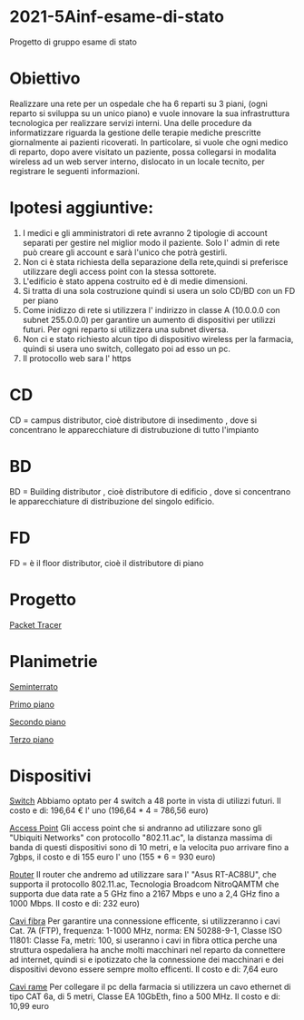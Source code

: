 # 2021-5Ainf-esame-di-stato
Progetto di gruppo esame di stato



# Obiettivo
Realizzare una rete per un ospedale che ha 6 reparti su 3 piani, (ogni reparto si sviluppa su un unico piano) e vuole innovare la sua infrastruttura tecnologica per realizzare servizi interni. Una delle procedure da informatizzare riguarda la gestione delle terapie mediche prescritte giornalmente ai pazienti ricoverati. In particolare, si vuole che ogni medico di reparto, dopo avere visitato un paziente, possa collegarsi in modalita wireless ad un web server interno, dislocato in un locale tecnito, per registrare le seguenti informazioni.


# Ipotesi aggiuntive: 

1) I medici e gli amministratori di rete avranno 2 tipologie di account separati per gestire nel miglior modo il paziente. Solo l' admin di rete può creare gli account e  sarà l'unico che potrà gestirli.
2) Non ci è stata richiesta della separazione della rete,quindi si preferisce utilizzare degli access point con la stessa sottorete.
3) L'edificio è stato appena costruito ed è di medie dimensioni.
4) Si tratta di una sola costruzione quindi si usera un solo CD/BD con un FD per piano
5) Come inidizzo di rete si utilizzera l' indirizzo in classe A (10.0.0.0 con subnet 255.0.0.0) per garantire un aumento di dispositivi per utilizzi futuri. Per ogni reparto si utilizzera una subnet diversa.
6) Non ci e stato richiesto alcun tipo di dispositivo wireless per la farmacia, quindi si usera uno switch, collegato poi ad esso un pc.
7) Il protocollo web sara l' https 

# CD

CD = campus distributor, cioè distributore di insedimento , dove si concentrano le apparecchiature di distrubuzione di tutto l'impianto 

# BD

BD = Building distributor , cioè distributore di edificio , dove si concentrano le apparecchiature di distribuzione del singolo edificio.

# FD

FD = è il floor distributor, cioè il distributore di piano


# Progetto

[Packet Tracer](https://prnt.sc/11v6hq8) 

# Planimetrie
[Seminterrato](https://prnt.sc/11v6urj) 

[Primo piano](https://prnt.sc/11v6vq0)

[Secondo piano](https://prnt.sc/11v6wjc)

[Terzo piano](https://prnt.sc/11v6xbe)

# Dispositivi

[Switch](https://www.amazon.it/TP-Link-TL-SG1048-Gigabit-Struttura-Acciaio/dp/B004UBUJZG) Abbiamo optato per 4 switch a 48 porte in vista di utilizzi futuri. Il costo e di: 196,64 € l' uno (196,64 * 4 = 786,56 euro)

[Access Point](https://www.amazon.it/Ubiquiti-Networks-UAP-AC-PRO-access-point/dp/B016XYQ3WK) Gli access point che si andranno ad utilizzare sono gli "Ubiquiti Networks" con protocollo "802.11.ac", la distanza massima di banda di questi dispositivi sono di 10 metri, e la velocita puo arrivare fino a 7gbps, il costo e di 155 euro l' uno (155 * 6 = 930 euro)

[Router](https://www.amazon.it/dp/B018WJTTG6?tag=tecnologiant-21&linkCode=osi&th=1&psc=1&keywords=router%20wi-fi%20AC) Il router che andremo ad utilizzare sara l' "Asus RT-AC88U", che supporta il protocollo 802.11.ac, Tecnologia Broadcom NitroQAMTM che supporta due data rate a 5 GHz fino a 2167 Mbps e uno a 2,4 GHz fino a 1000 Mbps. Il costo e di: 232 euro)

[Cavi fibra](https://www.amazon.it/UGREEN-Ethernet-Console-Videogiochi-Compatibile/dp/B00QV1F1NS) Per garantire una connessione efficente, si utilizzeranno i cavi Cat. 7A (FTP), frequenza: 1-1000 MHz, norma: EN 50288-9-1, Classe ISO 11801: Classe Fa, metri: 100, si useranno i cavi in fibra ottica perche una struttura ospedaliera ha anche molti macchinari nel reparto da connettere ad internet, quindi si e ipotizzato che la connessione dei macchinari e dei dispositivi devono essere sempre molto efficenti. Il costo e di: 7,64 euro

[Cavi rame](https://www.amazon.it/Mr-Tronic-metri-Ethernet-Grigio/dp/B07GBZ2S9J) Per collegare il pc della farmacia si utilizzera un cavo ethernet di tipo CAT 6a, di 5 metri, Classe EA 10GbEth, fino a 500 MHz. Il costo e di: 10,99 euro
